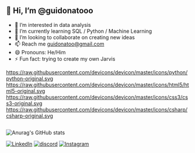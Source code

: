 ## 👋 Hi, I’m @guidonatooo ##


- 👀 I’m interested in data analysis
- 🌱 I’m currently learning SQL / Python / Machine Learning 
- 💞️ I’m looking to collaborate on creating new ideas
- 📫 Reach me guidonatoo@gmail.com
- 😄 Pronouns: He/Him
- ⚡ Fun fact: trying to create my own Jarvis

https://raw.githubusercontent.com/devicons/devicon/master/icons/python/python-original.svg
https://raw.githubusercontent.com/devicons/devicon/master/icons/html5/html5-original.svg
https://raw.githubusercontent.com/devicons/devicon/master/icons/css3/css3-original.svg
https://raw.githubusercontent.com/devicons/devicon/master/icons/csharp/csharp-original.svg

## ##
![Anurag's GitHub stats](https://github-readme-stats.vercel.app/api?username=guidonatooo&show_icons=true&theme=merko)




[![LinkedIn](https://img.shields.io/badge/LinkedIn-0077B5?style=for-the-badge&logo=linkedin&logoColor=white)](https://www.linkedin.com/in/guilherme-donato-moraes-da-silva-jardim-780405b5/)
[![discord](https://img.shields.io/badge/Discord-7289DA?style=for-the-badge&logo=discord&logoColor=white)](http://discordapp.com/users/633051273918414869)
[![Instagram](https://img.shields.io/badge/Instagram-E4405F?style=for-the-badge&logo=instagram&logoColor=white)](https://www.instagram.com/guidonatooo/profilecard/?igsh=MXA4MjdiOW81Zjlmbw==)

